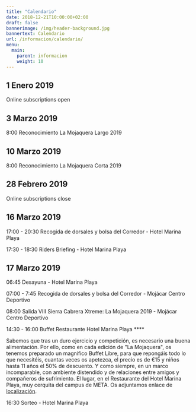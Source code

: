 ```yaml
---
title: "Calendario"
date: 2018-12-21T10:00:00+02:00
draft: false
bannerimage: /img/header-background.jpg
bannertext: Calendario
url: /informacion/calendario/
menu:
  main:
    parent: informacion
    weight: 10
---
```


## 1 Enero 2019
 
Online subscriptions open

## 3 Marzo 2019
 
8:00 Reconocimiento La Mojaquera Largo 2019

## 10 Marzo 2019
 
8:00 Reconocimiento La Mojaquera Corta 2019

## 28 Febrero 2019

Online subscriptions close

## 16 Marzo 2019
 
17:00 - 20:30 Recogida de dorsales y bolsa del Corredor - Hotel Marina Playa

17:30 - 18:30 Riders Briefing - Hotel Marina Playa

## 17 Marzo 2019

06:45 Desayuna - Hotel Marina Playa

07:00 - 7:45 Recogida de dorsales y bolsa del Corredor - Mojácar Centro Deportivo

08:00 Salida VIII Sierra Cabrera Xtreme: La Mojaquera 2019 - Mojácar Centro Deportivo

14:30 - 16:00 Buffet Restaurante Hotel Marina Playa ****

Sabemos que tras un duro ejercicio y competición, es necesario una buena alimentación. Por ello, como en cada edición 
de "La Mojaquera", os tenemos preparado un magnifico Buffet Libre, para que repongáis todo lo que necesitéis, cuantas 
veces os apetezca, el precio es de €15 y niños hasta 11 años el 50% de descuento. Y como siempre, en 
un marco incomparable, con  ambiente distendido y de relaciones entre amigos y compañeros de sufrimiento. El lugar, en 
el Restaurante del Hotel Marina Playa, muy cerquita del campus de META. Os adjuntamos enlace de 
[localización](https://www.google.com/maps/place/Hotel+Servigroup+Marina+Playa/@37.156189,-1.826533,16z/data=!4m5!3m4!1s0x0:0x5b81c22482ea1553!8m2!3d37.1561894!4d-1.8265329?hl=es-ES).

16:30 Sorteo - Hotel Marina Playa
